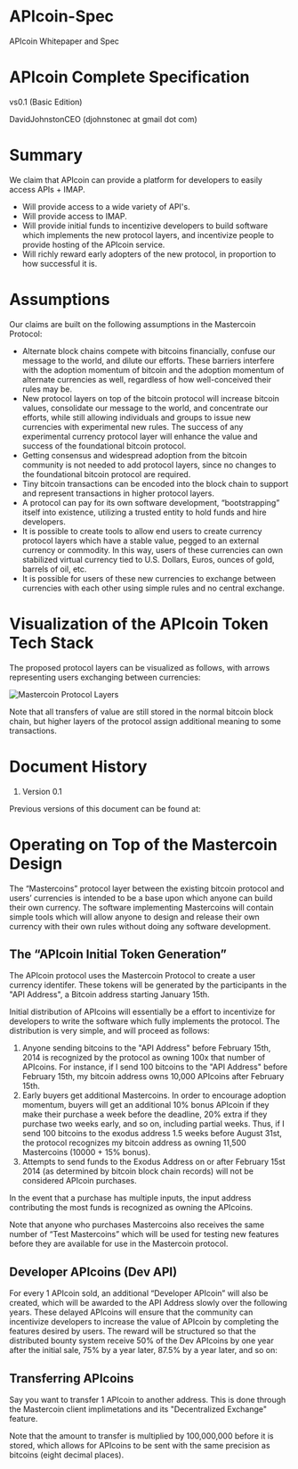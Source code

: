 APIcoin-Spec
============

APIcoin Whitepaper and Spec

APIcoin Complete Specification
=================================

vs0.1 (Basic Edition)

DavidJohnstonCEO (djohnstonec at gmail dot com)

# Summary

We claim that APIcoin can provide a platform for developers to easily access APIs + IMAP.

* Will provide access to a wide variety of API's.
* Will provide access to IMAP.
* Will provide initial funds to incentizive developers to build software which implements the new protocol layers, and incentivize people to provide hosting of the APIcoin service.
* Will richly reward early adopters of the new protocol, in proportion to how successful it is.


# Assumptions

Our claims are built on the following assumptions in the Mastercoin Protocol:

* Alternate block chains compete with bitcoins financially, confuse our message to the world, and dilute our efforts. These barriers interfere with the adoption momentum of bitcoin and the adoption momentum of alternate currencies as well, regardless of how well-conceived their rules may be.
* New protocol layers on top of the bitcoin protocol will increase bitcoin values, consolidate our message to the world, and concentrate our efforts, while still allowing individuals and groups to issue new currencies with experimental new rules. The success of any experimental currency protocol layer will enhance the value and success of the foundational bitcoin protocol. 
* Getting consensus and widespread adoption from the bitcoin community is not needed to add protocol layers, since no changes to the foundational bitcoin protocol are required. 
* Tiny bitcoin transactions can be encoded into the block chain to support and represent transactions in higher protocol layers. 
* A protocol can pay for its own software development, “bootstrapping” itself into existence, utilizing a trusted entity to hold funds and hire developers. 
* It is possible to create tools to allow end users to create currency protocol layers which have a stable value, pegged to an external currency or commodity. In this way, users of these currencies can own stabilized virtual currency tied to U.S. Dollars, Euros, ounces of gold, barrels of oil, etc. 
* It is possible for users of these new currencies to exchange between currencies with each other using simple rules and no central exchange.


# Visualization of the APIcoin Token Tech Stack

The proposed protocol layers can be visualized as follows, with arrows representing users exchanging between currencies:

![Mastercoin Protocol Layers](https://raw.github.com/mastercoin-MSC/spec/master/images/layers.png) 


Note that all transfers of value are still stored in the normal bitcoin block chain, but higher layers of the protocol assign additional meaning to some transactions.

# Document History

1. Version 0.1

Previous versions of this document can be found at: 

# Operating on Top of the Mastercoin Design

The “Mastercoins” protocol layer between the existing bitcoin protocol and users’ currencies is intended to be a base upon which anyone can build their own currency. The software implementing Mastercoins will contain simple tools which will allow anyone to design and release their own currency with their own rules without doing any software development.

## The “APIcoin Initial Token Generation”

The APIcoin protocol uses the Mastercoin Protocol to create a user currency identifer. These tokens will be generated by the participants in the "API Address", a Bitcoin address starting January 15th.

Initial distribution of APIcoins will essentially be a effort to incentivize for developers to write the software which fully implements the protocol. The distribution is very simple, and will proceed as follows:

1. Anyone sending bitcoins to the "API Address" before February 15th, 2014 is recognized by the protocol as owning 100x that number of APIcoins. For instance, if I send 100 bitcoins to the "API Address" before February 15th, my bitcoin address owns 10,000 APIcoins after February 15th. 
2. Early buyers get additional Mastercoins. In order to encourage adoption momentum, buyers will get an additional 10% bonus APIcoin if they make their purchase a week before the deadline, 20% extra if they purchase two weeks early, and so on, including partial weeks. Thus, if I send 100 bitcoins to the exodus address 1.5 weeks before August 31st, the protocol recognizes my bitcoin address as owning 11,500 Mastercoins (10000 + 15% bonus).
3. Attempts to send funds to the Exodus Address on or after February 15st 2014 (as determined by bitcoin block chain records) will not be considered APIcoin purchases.


In the event that a purchase has multiple inputs, the input address contributing the most funds is recognized as owning the APIcoins.

Note that anyone who purchases Mastercoins also receives the same number of “Test Mastercoins” which will be used for testing new features before they are available for use in the Mastercoin protocol.


## Developer APIcoins (Dev API)

For every 1 APIcoin sold, an additional “Developer APIcoin” will also be created, which will be awarded to the API Address slowly over the following years. These delayed APIcoins will ensure that the community can incentivize developers to increase the value of APIcoin by completing the features desired by users. The reward will be structured so that the distributed bounty system receive 50% of the Dev APIcoins by one year after the initial sale, 75% by a year later, 87.5% by a year later, and so on:


## Transferring APIcoins

Say you want to transfer 1 APIcoin to another address. This is done through the Mastercoin client implimetations and its "Decentralized Exchange" feature.

Note that the amount to transfer is multiplied by 100,000,000 before it is stored, which allows for APIcoins to be sent with the same precision as bitcoins (eight decimal places).








